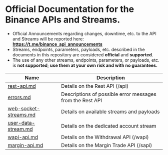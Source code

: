 # Official Documentation for the Binance APIs and Streams.
* Official Announcements regarding changes, downtime, etc. to the API and Streams will be reported here: **https://t.me/binance_api_announcements**
* Streams, endpoints, parameters, payloads, etc. described in the documents in this repository are considered **official** and **supported**.
* The use of any other streams, endpoints, parameters, or payloads, etc. is **not supported**; **use them at your own risk and with no guarantees.**


Name | Description
------------ | ------------ 
[rest-api.md](./rest-api.md) | Details on the Rest API (/api)
[errors.md](./errors.md) | Descriptions of possible error messages from the Rest API
[web-socket-streams.md](./web-socket-streams.md) | Details on available streams and payloads
[user-data-stream.md](./user-data-stream.md) | Details on the dedicated account stream
[wapi-api.md](./wapi-api.md) | Details on the Withdrawal API (/wapi)
[margin-api.md](./margin-api.md) | Details on the Margin Trade API (/sapi)

